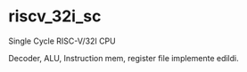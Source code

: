 # riscv_32i_sc
Single Cycle RISC-V/32I CPU

Decoder, ALU, Instruction mem, register file implemente edildi.

